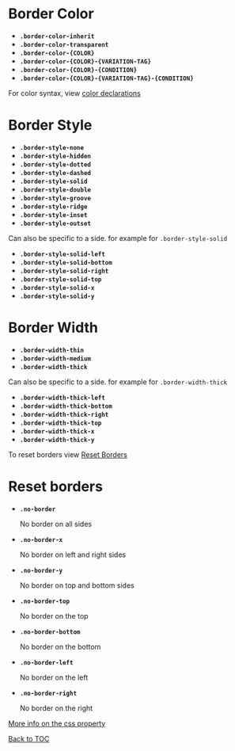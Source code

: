 # Border Color

- **`.border-color-inherit`**
- **`.border-color-transparent`**
- **`.border-color-{COLOR}`**
- **`.border-color-{COLOR}-{VARIATION-TAG}`**
- **`.border-color-{COLOR}-{CONDITION}`**
- **`.border-color-{COLOR}-{VARIATION-TAG}-{CONDITION}`**

For color syntax, view [color declarations](../scaffolding/colors.md#helpers)

# Border Style

- **`.border-style-none`**
- **`.border-style-hidden`**
- **`.border-style-dotted`**
- **`.border-style-dashed`**
- **`.border-style-solid`**
- **`.border-style-double`**
- **`.border-style-groove`**
- **`.border-style-ridge`**
- **`.border-style-inset`**
- **`.border-style-outset`**

Can also be specific to a side. for example for `.border-style-solid`

- **`.border-style-solid-left`**
- **`.border-style-solid-bottom`**
- **`.border-style-solid-right`**
- **`.border-style-solid-top`**
- **`.border-style-solid-x`**
- **`.border-style-solid-y`**

# Border Width

- **`.border-width-thin`**
- **`.border-width-medium`**
- **`.border-width-thick`**

Can also be specific to a side. for example for `.border-width-thick`

- **`.border-width-thick-left`**
- **`.border-width-thick-bottom`**
- **`.border-width-thick-right`**
- **`.border-width-thick-top`**
- **`.border-width-thick-x`**
- **`.border-width-thick-y`**

To reset borders view [Reset Borders](#reset-borders)

# Reset borders

- **`.no-border`**

  No border on all sides

- **`.no-border-x`**

  No border on left and right sides

- **`.no-border-y`**

  No border on top and bottom sides

- **`.no-border-top`**

  No border on the top

- **`.no-border-bottom`**

  No border on the bottom

- **`.no-border-left`**

  No border on the left

- **`.no-border-right`**

  No border on the right

[More info on the css property](https://www.w3schools.com/css/css_border.asp)

[Back to TOC](../../../readme.md)
